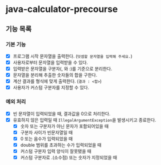 # java-calculator-precourse

## 기능 목록

### 기본 기능

- [x] 프로그램 시작 문자열을 출력한다. (`덧셈할 문자열을 입력해 주세요.`)
- [x] 사용자로부터 문자열을 입력받을 수 있다.
- [x] 입력받은 문자열을 구분자(, 와 :)를 기준으로 분리한다.
- [x] 문자열을 분리해 추출한 숫자들의 합을 구한다.
- [x] 계산 결과를 형식에 맞게 출력한다. (`결과 : <합>`)
- [x] 사용자가 커스텀 구분자를 지정할 수 있다.

### 예외 처리

- [x] 빈 문자열이 입력되었을 때, 결과값을 0으로 처리한다.
- [x] 유효하지 않은 입력일 때 `IllegalArgumentException`을 발생시키고 종료한다.
    - [x] 숫자 또는 구분자가 아닌 문자가 포함되어있을 때
    - [x] 구분자 사이가 빈문자열일 때
    - [x] 0 또는 음수가 입력되었을 때
    - [x] double 범위를 초과하는 수가 입력되었을 때
    - [x] 커스텀 구분자 입력 양식이 잘못됐을 때
    - [x] 커스텀 구분자로 .(소수점) 또는 숫자가 지정되었을 때
